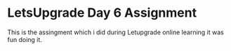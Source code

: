 # LetsUpgrade Day 6 Assignment
This is the assingment which i did during Letupgrade online learning it was fun doing it.
